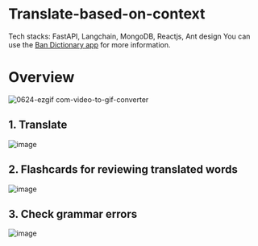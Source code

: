 # Translate-based-on-context
Tech stacks:  FastAPI, Langchain, MongoDB, Reactjs, Ant design
You can use the [Ban Dictionary app](https://ban-dict.vercel.app/) for more information.

# Overview

![0624-ezgif com-video-to-gif-converter](https://github.com/abaoxomtieu/Translate-based-on-context/assets/171532498/dd547ce9-8c67-45c6-b7ed-e675099b677f)

## 1. Translate
![image](https://github.com/abaoxomtieu/Translate-based-on-context/assets/171532498/8a0c6d20-0212-4470-a544-d4f68954fc9e)

## 2. Flashcards for reviewing translated words

![image](https://github.com/abaoxomtieu/Translate-based-on-context/assets/171532498/046adbac-22f8-4548-87de-1d1609c5a572)

## 3. Check grammar errors

![image](https://github.com/abaoxomtieu/Translate-based-on-context/assets/171532498/4fbe7a74-5faa-4a0c-9be8-f24397fd95dd)
